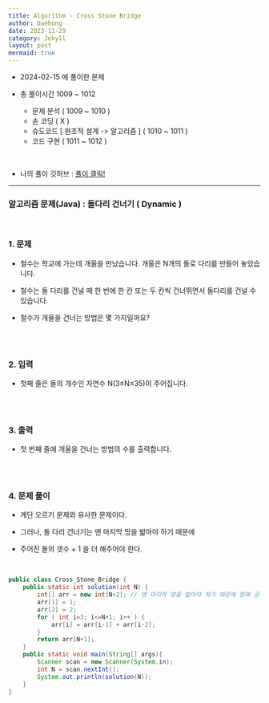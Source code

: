 ```yaml
---
title: Algorithm - Cross Stone Bridge
author: Daehong
date: 2023-11-29
category: Jekyll
layout: post
mermaid: true
---
```


- 2024-02-15 에 풀이한 문제

- 총 풀이시간 1009 ~ 1012
	- 문제 분석 ( 1009 ~ 1010 )
	- 손 코딩 ( X )
	- 슈도코드 [ 원초적 설계 -> 알고리즘 ] ( 1010 ~ 1011 )
	- 코드 구현 ( 1011 ~ 1012 )

<br>

* 나의 풀이 깃허브 : 
[풀이 클릭!](https://github.com/JeonDaehong/study-java-algorithm/blob/main/dynamic/Cross_Stone_Bridge.java)

<hr>

### 알고리즘 문제(Java) : 돌다리 건너기 ( Dynamic )

<br>

### 1. 문제

 - 철수는 학교에 가는데 개울을 만났습니다. 개울은 N개의 돌로 다리를 만들어 놓았습니다.
 
 - 철수는 돌 다리를 건널 때 한 번에 한 칸 또는 두 칸씩 건너뛰면서 돌다리를 건널 수 있습니다.
 
 - 철수가 개울을 건너는 방법은 몇 가지일까요?

 
<br>
<br>

### 2. 입력

 - 첫째 줄은 돌의 개수인 자연수 N(3≤N≤35)이 주어집니다.

<br>
<br>

### 3. 출력

 - 첫 번째 줄에 개울을 건너는 방법의 수를 출력합니다.
   


<br>
<br>

### 4. 문제 풀이

 - 계단 오르기 문제와 유사한 문제이다.
 
 - 그러나, 돌 다리 건너기는 맨 마지막 땅을 밟아야 하기 때문에

 - 주어진 돌의 갯수 + 1 을 더 해주어야 한다.
	
 <br>


```java
public class Cross_Stone_Bridge {
    public static int solution(int N) {
        int[] arr = new int[N+2]; // 맨 마지막 땅을 밟아야 하기 때문에 원래 공식 + 1을 더 해준다.
        arr[1] = 1;
        arr[2] = 2;
        for ( int i=3; i<=N+1; i++ ) {
            arr[i] = arr[i-1] + arr[i-2];
        }
        return arr[N+1];
    }
    public static void main(String[] args){
        Scanner scan = new Scanner(System.in);
        int N = scan.nextInt();
        System.out.println(solution(N));
    }
}
```

<br>
<br>
<br>
<br>
<br>